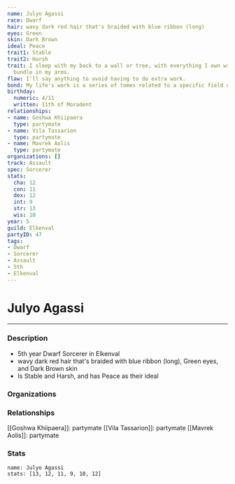 ```yaml
---
name: Julyo Agassi
race: Dwarf
hair: wavy dark red hair that's braided with blue ribbon (long)
eyes: Green
skin: Dark Brown
ideal: Peace
trait1: Stable
trait2: Harsh
trait: I sleep with my back to a wall or tree, with everything I own wrapped in a
  bundle in my arms.
flaw: I'll say anything to avoid having to do extra work.
bond: My life's work is a series of tomes related to a specific field of lore.
birthday:
  numeric: 4/11
  written: 11th of Moradent
relationships:
- name: Goshwa Khiipaera
  type: partymate
- name: Vila Tassarion
  type: partymate
- name: Mavrek Aolis
  type: partymate
organizations: []
track: Assault
spec: Sorcerer
stats:
  cha: 12
  con: 11
  dex: 12
  int: 9
  str: 13
  wis: 10
year: 5
guild: Elkenval
partyID: 47
tags:
- Dwarf
- Sorcerer
- Assault
- 5th
- Elkenval
---
```

# Julyo Agassi
---
### Description
- 5th year Dwarf Sorcerer in Elkenval
- wavy dark red hair that's braided with blue ribbon (long), Green eyes, and Dark Brown skin
- Is Stable and Harsh, and has Peace as their ideal

### Organizations
### Relationships
[[Goshwa Khiipaera]]: partymate
[[Vila Tassarion]]: partymate
[[Mavrek Aolis]]: partymate
### Stats
```statblock
name: Julyo Agassi
stats: [13, 12, 11, 9, 10, 12]
```